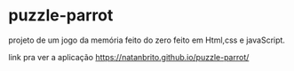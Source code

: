 # puzzle-parrot
 projeto  de um jogo da memória feito do zero
 feito em Html,css e javaScript.
 
 link pra ver a aplicação https://natanbrito.github.io/puzzle-parrot/
